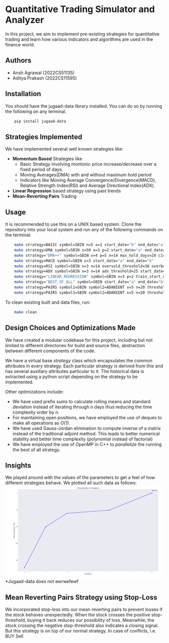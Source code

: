 # Quantitative Trading Simulator and Analyzer
In this project, we aim to implement pre-existing strategies for quantitative trading and learn how various indicators and algorithms are used in the finance world.

## Authors
* Ansh Agrawal (2022CS51135)
* Aditya Prakash (2022CS11595)

## Installation
You should have the jugaad-data library installed. You can do so by running the following on any terminal.
```bash
    pip install jugaad-data
```
## Strategies Implemented
We have implemented several well known strategies like:
* **Momentum Based** Strategies like
    * Basic Strategy involving montonic price increase/decrease over a fixed period of days.
    * Moving Averages(DMA) with and without maximum hold period
    * Indicators like Moving Average Convergence/Divergence(MACD), Relative Strength Index(RSI) and Average Directional Index(ADX).
* **Linear Regression** based strategy using past trends
* **Mean-Reverting Pairs** Trading 

## Usage
It is recommended to use this on a UNIX based system. Clone the repository into your local system and run any of the following commands on the terminal:
```bash
    make strategy=BASIC symbol=SBIN n=5 x=2 start_date="b" end_date="a"
    make strategy=DMA symbol=SBIN n=50 x=3 p=2 start_date="a" end_date="b"
    make strategy="DMA++" symbol=SBIN x=4 p=5 n=14 max_hold_days=28 c1=2 c2=0.2 start_date="a" end_date="b"
    make strategy=MACD symbol=SBIN x=3 start_date="a" end_date="b"
    make strategy=RSI symbol=SBIN x=3 n=14 oversold_threshold=30 overbought_threshold=70 start_date="a" end_date="b"
    make strategy=ADX symbol=SBIN x=3 n=14 adx_threshold=25 start_date="a" end_date="b"
    make strategy="LINEAR_REGRESSION" symbol=SBIN x=3 p=2 train_start_date="a" train_end_date="b" start_date="c" end_date="d"
    make strategy="BEST_OF_ALL" symbol=SBIN start_date="a" end_date="b"
    make strategy=PAIRS symbol1=SBIN symbol2=ADANIENT x=5 n=20 threshold=2 start_date="a" end_date="b"
    make strategy=PAIRS symbol1=SBIN symbol2=ADANIENT x=5 n=20 threshold=2 stop_loss_threshold=4 start_date="a" end_date="b"
```
To clean existing built and data files, run:
```bash
    make clean
```
## Design Choices and Optimizations Made
We have created a modular codebase for this project, including but not limited to different directories for build and source files, abstraction between different components of the code.

We have a virtual base _strategy_ class which encapsulates the common attributes in every strategy. Each particular strategy is derived from this and has several auxiliary attributes particular to it. The historical data is extracted using a python script depending on the strategy to be implemented. 

Other optimizations include:
* We have used prefix sums to calculate rolling means and standard deviation instead of iterating through n days thus reducing the time complexity order by n. 
* For maintaining open positions, we have employed the use of deques to make all operations as _O(1)_. 
* We have used Gauss-Jordan elimination to compute inverse of a matrix instead of the traditional adjoint method. This leads to better numerical stability and better time complexity (polynomial instead of factorial)
* We have employed the use of OpenMP in C++ to _parallelize_ the running the best of all strategy.

## Insights
We played around with the values of the parameters to get a feel of how different strategies behave. We plotted all such data as follows:
<img src="basic2.jpg">
*Jugaad-data does not ewrwefewf

## Mean Reverting Pairs Strategy using Stop-Loss
We incorporated stop-loss into our mean reverting pairs to prevent losses if the stock behaves unexpectedly. When the stock crosses the positive stop-threshold, buying it back reduces our possibility of loss. Meanwhile, the stock crossing the negative stop-threshold also indicates a closing signal. But this strategy is on top of our normal strategy. In case of conflicts, i.e. BUY Sell

